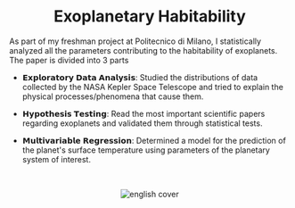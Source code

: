<div align="center">

# Exoplanetary Habitability
  
</div>

As part of my freshman project at Politecnico di Milano, I statistically analyzed all the parameters contributing to the habitability of exoplanets. The paper is divided into 3 parts

- 𝗘𝘅𝗽𝗹𝗼𝗿𝗮𝘁𝗼𝗿𝘆 𝗗𝗮𝘁𝗮 𝗔𝗻𝗮𝗹𝘆𝘀𝗶𝘀: Studied the distributions of data collected by the NASA Kepler Space Telescope and tried to explain the physical processes/phenomena that cause them.

- 𝗛𝘆𝗽𝗼𝘁𝗵𝗲𝘀𝗶𝘀 𝗧𝗲𝘀𝘁𝗶𝗻𝗴: Read the most important scientific papers regarding exoplanets and validated them through statistical tests.

- 𝗠𝘂𝗹𝘁𝗶𝘃𝗮𝗿𝗶𝗮𝗯𝗹𝗲 𝗥𝗲𝗴𝗿𝗲𝘀𝘀𝗶𝗼𝗻: Determined a model for the prediction of the planet's surface temperature using parameters of the planetary system of interest.
  
<br>

<div align="center">

![english cover](https://user-images.githubusercontent.com/55017307/133168000-3c4c19d2-6536-4913-9d72-c9bc3fb9eb2f.png)

</div>

